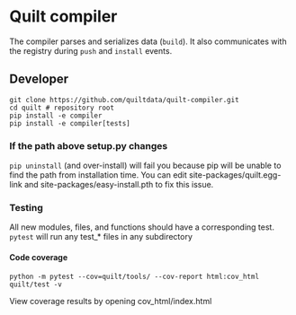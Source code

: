 # Quilt compiler
The compiler parses and serializes data (`build`). It also communicates with the registry during `push` and `install` events.

## Developer
```
git clone https://github.com/quiltdata/quilt-compiler.git
cd quilt # repository root
pip install -e compiler
pip install -e compiler[tests]
```

### If the path above setup.py changes
`pip uninstall` (and over-install) will fail you because pip will be unable to find the path from installation time.
You can edit site-packages/quilt.egg-link and site-packages/easy-install.pth to fix this issue.

### Testing
All new modules, files, and functions should have a corresponding test.
`pytest` will run any test_* files in any subdirectory

#### Code coverage
```
python -m pytest --cov=quilt/tools/ --cov-report html:cov_html quilt/test -v
```

View coverage results by opening cov_html/index.html
